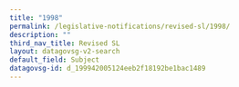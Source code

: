 ```yaml
---
title: "1998"
permalink: /legislative-notifications/revised-sl/1998/
description: ""
third_nav_title: Revised SL
layout: datagovsg-v2-search
default_field: Subject
datagovsg-id: d_199942005124eeb2f18192be1bac1489
---
```

